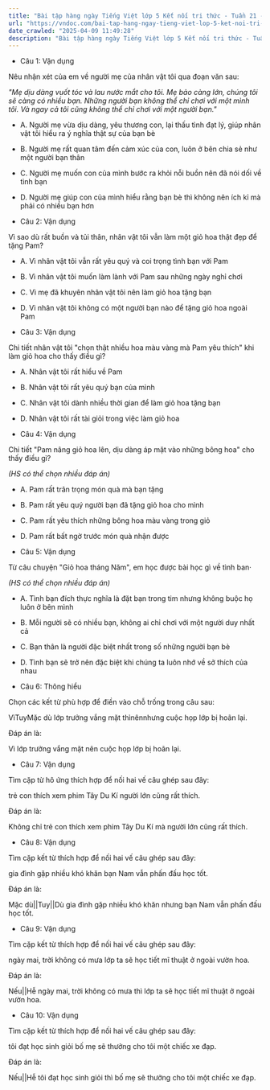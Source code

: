```yaml
---
title: "Bài tập hàng ngày Tiếng Việt lớp 5 Kết nối tri thức - Tuần 21 - Thứ 3 gồm các câu hỏi tổng hợp nội dung Đọc hiểu văn bản và Luyện từ và câu được học ở Tuần 21 trong chương trình Tiếng Việt lớp 5 Tập 2 Kết nối tri thức."
url: "https://vndoc.com/bai-tap-hang-ngay-tieng-viet-lop-5-ket-noi-tri-thuc-tuan-21-thu-3-333511"
date_crawled: "2025-04-09 11:49:28"
description: "Bài tập hàng ngày Tiếng Việt lớp 5 Kết nối tri thức - Tuần 21 - Thứ 3 gồm các câu hỏi tổng hợp nội dung Đọc hiểu văn bản và Luyện từ và câu được học ở Tuần 21 trong chương trình Tiếng Việt lớp 5 Tập 2 Kết nối tri thức."
---
```


* Câu 1:  Vận dụng

Nêu nhận xét của em về người mẹ của nhân vật tôi qua đoạn văn sau:

_"Mẹ dịu dàng vuốt tóc và lau nước mắt cho tôi. Mẹ bảo càng lớn, chúng tôi sẽ càng có nhiều bạn. Những người bạn không thể chỉ chơi với một mình tôi. Và ngay cả tôi cũng không thể chỉ chơi với một người bạn."_

  * A. Người mẹ vừa dịu dàng, yêu thương con, lại thấu tình đạt lý, giúp nhân vật tôi hiểu ra ý nghĩa thật sự của bạn bè 
  * B. Người mẹ rất quan tâm đến cảm xúc của con, luôn ở bên chia sẻ như một người bạn thân 
  * C. Người mẹ muốn con của mình bước ra khỏi nỗi buồn nên đã nói dối về tình bạn 
  * D. Người mẹ giúp con của mình hiểu rằng bạn bè thì không nên ích kỉ mà phải có nhiều bạn hơn 



* Câu 2:  Vận dụng

Vì sao dù rất buồn và tủi thân, nhân vật tôi vẫn làm một giỏ hoa thật đẹp để tặng Pam?

  * A. Vì nhân vật tôi vẫn rất yêu quý và coi trọng tình bạn với Pam 
  * B. Vì nhân vật tôi muốn làm lành với Pam sau những ngày nghỉ chơi 
  * C. Vì mẹ đã khuyên nhân vật tôi nên làm giỏ hoa tặng bạn 
  * D. Vì nhân vật tôi không có một người bạn nào để tặng giỏ hoa ngoài Pam 



* Câu 3:  Vận dụng

Chi tiết nhân vật tôi "chọn thật nhiều hoa màu vàng mà Pam yêu thích" khi làm giỏ hoa cho thấy điều gì?

  * A. Nhân vật tôi rất hiểu về Pam 
  * B. Nhân vật tôi rất yêu quý bạn của mình 
  * C. Nhân vật tôi dành nhiều thời gian để làm giỏ hoa tặng bạn 
  * D. Nhân vật tôi rất tài giỏi trong việc làm giỏ hoa 



* Câu 4:  Vận dụng

Chi tiết "Pam nâng giỏ hoa lên, dịu dàng áp mặt vào những bông hoa" cho thấy điều gì?

_(HS có thể chọn nhiều đáp án)_

  * A. Pam rất trân trọng món quà mà bạn tặng 
  * B. Pam rất yêu quý người bạn đã tặng giỏ hoa cho mình 
  * C. Pam rất yêu thích những bông hoa màu vàng trong giỏ 
  * D. Pam rất bất ngờ trước món quà nhận được 



* Câu 5:  Vận dụng

Từ câu chuyện "Giỏ hoa tháng Năm", em học được bài học gì về tình ban·

 _(HS có thể chọn nhiều đáp án)_

  * A. Tình bạn đích thực nghĩa là đặt bạn trong tim nhưng không buộc họ luôn ở bên mình 
  * B. Mỗi người sẽ có nhiều bạn, không ai chỉ chơi với một người duy nhất cả 
  * C. Bạn thân là người đặc biệt nhất trong số những người bạn bè 
  * D. Tình bạn sẽ trở nên đặc biệt khi chúng ta luôn nhớ về sở thích của nhau 



* Câu 6:  Thông hiểu

Chọn các kết từ phù hợp để điền vào chỗ trống trong câu sau:

VìTuyMặc dù lớp trưởng vắng mặt thìnênnhưng cuộc họp lớp bị hoãn lại.

Đáp án là:

Vì lớp trưởng vắng mặt nên cuộc họp lớp bị hoãn lại.

* Câu 7:  Vận dụng

Tìm cặp từ hô ứng thích hợp để nối hai vế câu ghép sau đây:

trẻ con thích xem phim Tây Du Kí  người lớn cũng rất thích.

Đáp án là:

Không chỉ trẻ con thích xem phim Tây Du Kí mà người lớn cũng rất thích.

* Câu 8:  Vận dụng

Tìm cặp kết từ thích hợp để nối hai vế câu ghép sau đây:

gia đình gặp nhiều khó khăn  bạn Nam vẫn phấn đấu học tốt.

Đáp án là:

Mặc dù||Tuy||Dù gia đình gặp nhiều khó khăn nhưng bạn Nam vẫn phấn đấu học tốt.

* Câu 9:  Vận dụng

Tìm cặp kết từ thích hợp để nối hai vế câu ghép sau đây:

ngày mai, trời không có mưa  lớp ta sẽ học tiết mĩ thuật ở ngoài vườn hoa.

Đáp án là:

Nếu||Hễ ngày mai, trời không có mưa thì lớp ta sẽ học tiết mĩ thuật ở ngoài vườn hoa.

* Câu 10:  Vận dụng

Tìm cặp kết từ thích hợp để nối hai vế câu ghép sau đây:

tôi đạt học sinh giỏi  bố mẹ sẽ thưởng cho tôi một chiếc xe đạp.

Đáp án là:

Nếu||Hễ tôi đạt học sinh giỏi thì bố mẹ sẽ thưởng cho tôi một chiếc xe đạp.
